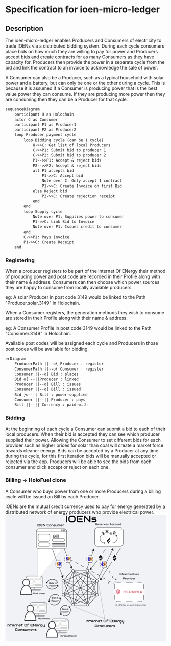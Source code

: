 # Specification for ioen-micro-ledger

## Description

The ioen-micro-ledger enables Producers and Consumers of electricity to trade IOENs via a distributed bidding system. During each cycle consumers place bids on how much they are willing to pay for power and Producers accept bids and create contracts for as many Consumers as they have capacity for. Producers then provide the power in a separate cycle from the bid and link the contract to an invoice to acknowledge the sale of power.

A Consumer can also be a Producer, such as a typical household with solar power and a battery, but can only be one or the other during a cycle. This is because it is assumed if a Consumer is producing power that is the best value power they can consume. If they are producing more power then they are consuming then they can be a Producer for that cycle.

```mermaid
sequenceDiagram
    participant H as Holochain
    actor C as Consumer
    participant P1 as Producer1
    participant P2 as Producer2
    loop Producer payment cycle
        loop Bidding cycle (can be 1 cycle)
            H->>C: Get list of local Producers
            C->>P1: Submit bid to producer 1
            C->>P2: Submit bid to producer 2
            P1-->>P1: Accept & reject bids
            P2-->>P2: Accept & reject bids
            alt P1 accepts bid
                P1->>C: Accept bid
                Note over C: Only accept 1 contract
                P1->>C: Create Invoice on first Bid
            else Reject bid
                P2->>C: Create rejection receipt
            end
        end
        loop Supply cycle
            Note over P1: Supplies power to consumer
            P1->>C: Link Bid to Invoice
            Note over P1: Issues credit to consumer
        end
        C->>P1: Pays Invoice
        P1->>C: Create Receipt
    end
```

### Registering

When a producer registers to be part of the Internet Of ENergy their method of producing power and post code are recorded in their Profile along with their name & address. Consumers can then choose which power sources they are happy to consume from locally available producers.

eg: A solar Producer in post code 3149 would be linked to the Path "Producer.solar.3149" in Holochain.

When a Consumer registers, the generation methods they wish to consume are stored in their Profile along with their name & address.

eg: A Consumer Profile in post code 3149 would be linked to the Path "Consumer.3149" in Holochain.

Available post codes will be assigned each cycle and Producers in those post codes will be available for bidding.

```mermaid
erDiagram
    ProducerPath ||--o{ Producer : register
    ConsumerPath ||--o{ Consumer : register
    Consumer ||--o{ Bid : places
    Bid o{ --||Producer : linked
    Producer ||--o{ Bill : issues
    Consumer ||--o{ Bill : issued
    Bid }o--|| Bill : power-supplied
    Consumer ||--|| Producer : pays
    Bill ||--|| Currency : paid-with
```

### Bidding

At the beginning of each cycle a Consumer can submit a bid to each of their local producers. When their bid is accepted they can see which producer supplied their power. Allowing the Consumer to set different bids for each provider such as higher prices for solar than coal will create a market force towards cleaner energy.
Bids can be accepted by a Producer at any time during the cycle, for this first iteration bids will be manually accepted or rejected via the app. Producers will be able to see the bids from each consumer and click accept or reject on each one.

### Billing -> HoloFuel clone

A Consumer who buys power from one or more Producers during a billing cycle will be issued an Bill by each Producer.

IOENs are the mutual credit currency used to pay for energy generated by a distributed network of energy producers who provide electrical power.
![IOENs diagram](./IOENs.png)

